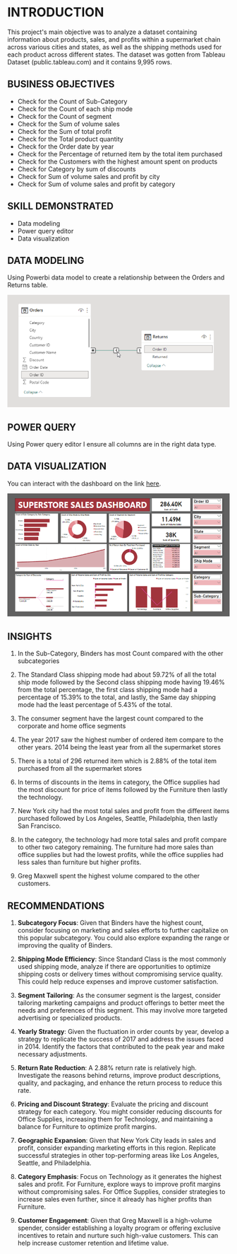 # INTRODUCTION

This project's main objective was to analyze a dataset containing information about products, sales, and profits within a supermarket chain across various cities and states, as well as the shipping methods used for each product across different states. The dataset was gotten from Tableau Dataset (public.tableau.com) and it contains 9,995 rows. 


## BUSINESS OBJECTIVES 

* Check for the Count of Sub-Category
* Check for the Count of each ship mode
* Check for the Count of segment
* Check for the Sum of volume sales
* Check for the  Sum of total profit
* Check for the Total product quantity 
* Check for the Order date by year
* Check for the Percentage of returned item by the total item purchased 
* Check for the Customers with the highest amount spent on products 
* Check for Category by sum of discounts
* Check for Sum of volume sales and profit by city 
* Check for Sum of volume sales and profit by category 


## SKILL DEMONSTRATED 

* Data modeling 
* Power query editor 
* Data visualization 



## DATA MODELING 

Using Powerbi data model to create a relationship between the Orders and Returns table.

![](https://github.com/festusaigbogun/PowerBI_Portfolio_Project/blob/main/Image/PBIDesktop_dYOHpcimoE~2.png) 


## POWER QUERY 

Using Power query editor I ensure all columns are in the right data type. 


## DATA VISUALIZATION 

You can interact with the dashboard on the link [here](https://app.powerbi.com/view?r=eyJrIjoiZWQzMmVlMTktN2EwYS00YzAyLTgxMzctNTcxNWU0OWNhMGQ1IiwidCI6ImEzYTkwNTYyLTQxYjEtNDBlYy05ZWE4LTUwOTZhMTNmZjI0YiJ9). 

![](https://github.com/festusaigbogun/PowerBI_Portfolio_Project/blob/main/Image/PBIDesktop_LGxKspWYif~2.png) 


## INSIGHTS 

1. In the Sub-Category, Binders has most Count compared with the other subcategories 

2. The Standard Class shipping mode had about 59.72% of all the total ship mode followed by the Second class shipping mode having 19.46% from the total percentage, the first class shipping mode had a percentage of 15.39% to the total, and lastly, the Same day shipping mode had the least percentage of 5.43% of the total. 

3. The consumer segment have the largest count compared to the corporate and home office segments 

4. The year 2017 saw the highest number of ordered item compare to the other years. 2014 being the least year from all the supermarket stores 

5. There is a total of 296 returned item which is 2.88% of the total item purchased from all the supermarket stores 

6. In terms of discounts in the items in category, the Office supplies had the most discount for price of items followed by the Furniture then lastly the technology. 

7. New York city had the most total sales and profit from the different items purchased followed by Los Angeles, Seattle, Philadelphia, then lastly San Francisco. 

8. In the category, the technology had more total sales and profit compare to other two category remaining. The furniture had more sales than office supplies but had the lowest profits, while the office supplies had less sales than furniture but higher profits. 

9. Greg Maxwell spent the highest volume compared to the other customers. 


## RECOMMENDATIONS

1. **Subcategory Focus**: Given that Binders have the highest count, consider focusing on marketing and sales efforts to further capitalize on this popular subcategory. You could also explore expanding the range or improving the quality of Binders.

2. **Shipping Mode Efficiency**: Since Standard Class is the most commonly used shipping mode, analyze if there are opportunities to optimize shipping costs or delivery times without compromising service quality. This could help reduce expenses and improve customer satisfaction.

3. **Segment Tailoring**: As the consumer segment is the largest, consider tailoring marketing campaigns and product offerings to better meet the needs and preferences of this segment. This may involve more targeted advertising or specialized products.

4. **Yearly Strategy**: Given the fluctuation in order counts by year, develop a strategy to replicate the success of 2017 and address the issues faced in 2014. Identify the factors that contributed to the peak year and make necessary adjustments.

5. **Return Rate Reduction**: A 2.88% return rate is relatively high. Investigate the reasons behind returns, improve product descriptions, quality, and packaging, and enhance the return process to reduce this rate.

6. **Pricing and Discount Strategy**: Evaluate the pricing and discount strategy for each category. You might consider reducing discounts for Office Supplies, increasing them for Technology, and maintaining a balance for Furniture to optimize profit margins.

7. **Geographic Expansion**: Given that New York City leads in sales and profit, consider expanding marketing efforts in this region. Replicate successful strategies in other top-performing areas like Los Angeles, Seattle, and Philadelphia.

8. **Category Emphasis**: Focus on Technology as it generates the highest sales and profit. For Furniture, explore ways to improve profit margins without compromising sales. For Office Supplies, consider strategies to increase sales even further, since it already has higher profits than Furniture. 

9. **Customer Engagement**: Given that Greg Maxwell is a high-volume spender, consider establishing a loyalty program or offering exclusive incentives to retain and nurture such high-value customers. This can help increase customer retention and lifetime value.

